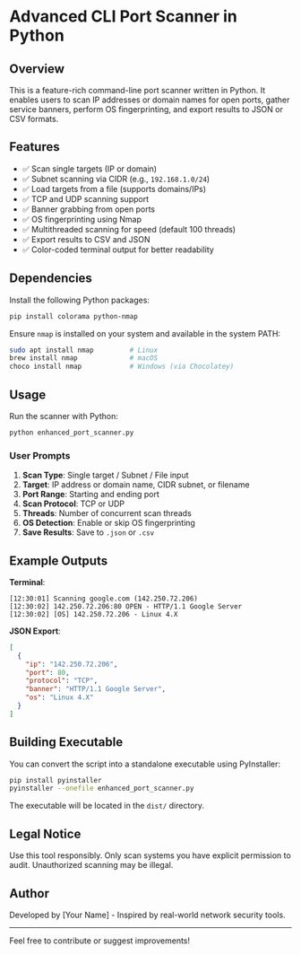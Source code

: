 # Advanced CLI Port Scanner in Python

## Overview

This is a feature-rich command-line port scanner written in Python. It enables users to scan IP addresses or domain names for open ports, gather service banners, perform OS fingerprinting, and export results to JSON or CSV formats.

## Features

* ✅ Scan single targets (IP or domain)
* ✅ Subnet scanning via CIDR (e.g., `192.168.1.0/24`)
* ✅ Load targets from a file (supports domains/IPs)
* ✅ TCP and UDP scanning support
* ✅ Banner grabbing from open ports
* ✅ OS fingerprinting using Nmap
* ✅ Multithreaded scanning for speed (default 100 threads)
* ✅ Export results to CSV and JSON
* ✅ Color-coded terminal output for better readability

## Dependencies

Install the following Python packages:

```bash
pip install colorama python-nmap
```

Ensure `nmap` is installed on your system and available in the system PATH:

```bash
sudo apt install nmap         # Linux
brew install nmap             # macOS
choco install nmap            # Windows (via Chocolatey)
```

## Usage

Run the scanner with Python:

```bash
python enhanced_port_scanner.py
```

### User Prompts

1. **Scan Type**: Single target / Subnet / File input
2. **Target**: IP address or domain name, CIDR subnet, or filename
3. **Port Range**: Starting and ending port
4. **Scan Protocol**: TCP or UDP
5. **Threads**: Number of concurrent scan threads
6. **OS Detection**: Enable or skip OS fingerprinting
7. **Save Results**: Save to `.json` or `.csv`

## Example Outputs

**Terminal**:

```
[12:30:01] Scanning google.com (142.250.72.206)
[12:30:02] 142.250.72.206:80 OPEN - HTTP/1.1 Google Server
[12:30:02] [OS] 142.250.72.206 - Linux 4.X
```

**JSON Export**:

```json
[
  {
    "ip": "142.250.72.206",
    "port": 80,
    "protocol": "TCP",
    "banner": "HTTP/1.1 Google Server",
    "os": "Linux 4.X"
  }
]
```

## Building Executable

You can convert the script into a standalone executable using PyInstaller:

```bash
pip install pyinstaller
pyinstaller --onefile enhanced_port_scanner.py
```

The executable will be located in the `dist/` directory.

## Legal Notice

Use this tool responsibly. Only scan systems you have explicit permission to audit. Unauthorized scanning may be illegal.

## Author

Developed by \[Your Name] - Inspired by real-world network security tools.

---

Feel free to contribute or suggest improvements!
